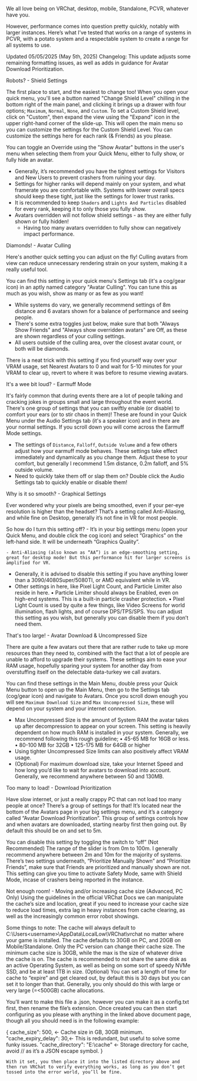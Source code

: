 We all love being on VRChat, desktop, mobile, Standalone, PCVR, whatever have you.

However, performance comes into question pretty quickly, notably with larger instances.
Here’s what I’ve tested that works on a range of systems in PCVR, with a potato system and a respectable system to create a range for all systems to use.

Updated 05/05/2025 (May 5th, 2025)
Changelog:
This update adjusts some remaining formatting issues, as well as adds in guidance for Avatar Download Prioritization.



Robots? - Shield Settings

The first place to start, and the easiest to change too! When you open your quick menu, you'll see a button named "Change Shield Level" chilling in the bottom right of the main panel, and clicking it brings up a drawer with four options; `Maximum`, `Normal`, `None`, and `Custom`. To set a Custom Shield level, click on "Custom", then expand the view using the "Expand" icon in the upper right-hand corner of the slide-up. This will open the main menu so you can customize the settings for the Custom Shield Level. You can customize the settings here for each rank (& Friends) as you please.

You can toggle an Override using the "Show Avatar" buttons in the user's menu when selecting them from your Quick Menu, either to fully show, or fully hide an avatar.

- Generally, it’s recommended you have the tightest settings for Visitors and New Users to prevent crashers from ruining your day.
- Settings for higher ranks will depend mainly on your system, and what framerate you are comfortable with. Systems with lower overall specs should keep these tight, just like the settings for lower trust ranks.
- It is recommended to keep `Shaders` and `Lights And Particles` disabled for every rank, keeping it to only those you fully show.
- Avatars overridden will not follow shield settings - as they are either fully shown or fully hidden!
	- Having too many avatars overridden to fully show can negatively impact performance.

Diamonds! - Avatar Culling

Here's another quick setting you can adjust on the fly! Culling avatars from view can reduce unnecessary rendering strain on your system, making it a really useful tool.

You can find this setting in your quick menu's Settings tab (it's a cog/gear icon) in an aptly named category "Avatar Culling". You can tune this as much as you wish, show as many or as few as you want!

- While systems do vary, we generally recommend settings of 8m distance and 6 avatars shown for a balance of performance and seeing people.
- There's some extra toggles just below, make sure that both "Always Show Friends" and "Always show overridden avatars" are Off, as these are shown regardless of your culling settings.
- All users outside of the culling area, over the closest avatar count, or both will be diamonds.

There is a neat trick with this setting if you find yourself way over your VRAM usage, set Nearest Avatars to 0 and wait for 5-10 minutes for your VRAM to clear up, revert to where it was before to resume viewing avatars.


It's a wee bit loud? - Earmuff Mode

It's fairly common that during events there are a lot of people talking and cracking jokes in groups small and large throughout the event world. There's one group of settings that you can swiftly enable (or disable) to comfort your ears (or to stir chaos in them)!
These are found in your Quick Menu under the Audio Settings tab (it's a speaker icon) and in there are your normal settings. If you scroll down you will come across the Earmuff Mode settings.

- The settings of `Distance`, `Falloff`, `Outside Volume` and a few others adjust how your earmuff mode behaves. These settings take effect immediately and dynamically as you change them. Adjust these to your comfort, but generally I recommend 1.5m distance, 0.2m falloff, and 5% outside volume.
- Need to quickly take them off or slap them on? Double click the Audio Settings tab to quickly enable or disable them!



Why is it so smooth? - Graphical Settings


Ever wondered why your pixels are being smoothed, even if your per-eye resolution is higher than the headset? That’s a setting called Anti-Aliasing, and while fine on Desktop, generally it’s not fine in VR for most people.

So how do I turn this setting off? - It’s in your big settings menu (open your Quick Menu, and double click the cog icon) and select “Graphics” on the left-hand side. It will be underneath “Graphics Quality”.

	- Anti-Aliasing (also known as “AA”) is an edge-smoothing setting, great for desktop mode! But this performance hit for larger screens is amplified for VR.
- Generally, it is advised to disable this setting if you have anything lower than a 3090/4080Super/5080TI, or AMD equivalent while in VR.
- Other settings in here, like Pixel Light Count, and Particle Limiter also reside in here.
	• Particle Limiter should always be Enabled, even on high-end systems. This is a built-in particle crasher protection.
	• Pixel Light Count is used by quite a few things, like Video Screens for world illumination, flash lights, and of course DPS/TPS/SPS. You can adjust this setting as you wish, but generally you can disable them if you don’t need them.



That's too large! - Avatar Download & Uncompressed Size


There are quite a few avatars out there that are rather rude to take up more resources than they need to, combined with the fact that a lot of people are unable to afford to upgrade their systems. These settings aim to ease your RAM usage, hopefully sparing your system for another day from overstuffing itself on the delectable data-turkey we call avatars.

You can find these settings in the Main Menu, double press your Quick Menu button to open up the Main Menu, then go to the Settings tab (cog/gear icon) and navigate to Avatars. Once you scroll down enough you will see `Maximum Download Size` and `Max Uncompressed Size`, these will depend on your system and your internet connection.

- Max Uncompressed Size is the amount of System RAM the avatar takes up after decompression to appear on your screen. This setting is heavily dependent on how much RAM is installed in your system. Generally, we recommend following this rough guideline;
 	 • 45-65 MB for 16GB or less.
 • 80-100 MB for 32GB
 • 125-175 MB for 64GB or higher
- Using tighter Uncompressed Size limits can also positively affect VRAM usage.
- (Optional) For maximum download size, take your Internet Speed and how long you’d like to wait for avatars to download into account. Generally, we recommend anywhere between 50 and 130MB.

Too many to load! - Download Prioritization

Have slow internet, or just a really crappy PC that can not load too many people at once? There’s a group of settings for that! It’s located near the bottom of the Avatars page in your big settings menu, and it’s a category called “Avatar Download Prioritization”. This group of settings controls how and when avatars are downloaded, starting nearby first then going out. By default this should be on and set to 5m.

 You can disable this setting by toggling the switch to “off” (Not Recommended)
The range of the slider is from 0m to 100m. I generally recommend anywhere between 2m and 10m for the majority of systems.
There’s two settings underneath, “Prioritize Manually Shown” and “Prioritize Friends”, make sure that Friends are prioritized and manually shown are not.
This setting can give you time to activate Safety Mode, same with Shield Mode, incase of crashers being reported in the instance.

Not enough room! - Moving and/or increasing cache size (Advanced, PC Only)
Using the guidelines in the official VRChat Docs we can manipulate the cache’s size and location, great if you need to increase your cache size to reduce load times, extra lag in heavy instances from cache clearing, as well as the increasingly common error robot showings.

Some things to note:
The cache will always default to C:\Users\<username>\AppData\LocalLow\VRChat\vrchat no matter where your game is installed.
The cache defaults to 30GB on PC, and 20GB on Mobile/Standalone. Only the PC version can change their cache size.
The minimum cache size is 30GB, while the max is the size of whatever drive the cache is on.
The cache is recommended to not share the same disk as an active Operating System, as well as being on some sort of speedy NVMe SSD, and be at least 1TB in size.
(Optional) You can set a length of time for cache to “expire” and get cleared out, by default this is 30 days but you can set it to longer than that. Generally, you only should do this with large or very large (=<500GB) cache allocations.

You’ll want to make this file a .json, however you can make it as a config.txt first, then rename the file’s extension. Once created you can then start configuring as you please with anything in the linked above document page, though all you should need is in the following example:

{
cache_size": 500, <- Cache size in GB, 30GB minimum.
"cache_expiry_delay": 30,<- This is redundant, but useful to solve some funky issues.
"cache_directory": "E:\\cache" <- Storage directory for cache, avoid // as it’s a JSON escape symbol.
}

	With it set, you then place it into the listed directory above and then run VRChat to verify everything works, as long as you don’t get tossed into the error world, you’ll be fine.
